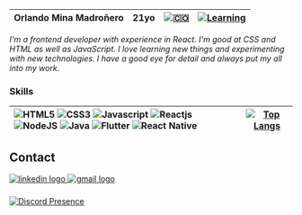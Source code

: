 
| __Orlando Mina Madroñero__ | 21yo | ![🇨🇴](https://flagcdn.com/16x12/co.png) | [![Learning](https://img.shields.io/badge/Currently_learning-Nextjs-<COLOR>.svg)](https://shields.io/) |
|---|---|---|---|

_I'm a frontend developer with experience in React. I'm good at CSS and HTML as well as JavaScript. I love learning new things and experimenting with new technologies. I have a good eye for detail and always put my all into my work._

###

### Skills
| ![HTML5](https://img.shields.io/badge/HTML5-E34F26?style=for-the-badge&logo=html5&logoColor=white) ![CSS3](https://img.shields.io/badge/CSS3-1572B6?style=for-the-badge&logo=css3&logoColor=white) ![Javascript](https://img.shields.io/badge/JavaScript-F7DF1E?style=for-the-badge&logo=JavaScript&logoColor=white) ![Reactjs](https://img.shields.io/badge/React-20232A?style=for-the-badge&logo=react&logoColor=61DAFB) ![NodeJS](https://img.shields.io/badge/Node.js-43853D?style=for-the-badge&logo=node.js&logoColor=white) ![Java](https://img.shields.io/badge/Java-ED8B00?style=for-the-badge&logo=openjdk&logoColor=white) ![Flutter](https://img.shields.io/badge/Flutter-02569B?style=for-the-badge&logo=flutter&logoColor=white) ![React Native](https://img.shields.io/badge/React_Native-20232A?style=for-the-badge&logo=react&logoColor=61DAFB) | [![Top Langs](https://github-readme-stats.vercel.app/api/top-langs/?username=Orloxx23&layout=compact)](https://github.com/Orloxx23?tab=repositories) |
|:---|---|

###

## Contact

<div align="left">
  <a href="https://www.linkedin.com/in/orlandomm/" target="_blank">
    <img src="https://img.shields.io/badge/LinkedIn-0077B5?style=for-the-badge&logo=linkedin&logoColor=white" alt="linkedin logo"  />
  </a>
  <a href="mailto:orminamadro@gmail.com" target="_blank">
    <img src="https://img.shields.io/badge/Gmail-D14836?style=for-the-badge&logo=gmail&logoColor=white" alt="gmail logo"  />
  </a>
</div>

###
[![Discord Presence](https://lanyard.cnrad.dev/api/461282493153411082)](https://discord.com/users/461282493153411082?animated=true)
